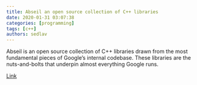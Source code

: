 ```yaml
---
title: Abseil an open source collection of C++ libraries
date: 2020-01-31 03:07:38
categories: [programming]
tags: [c++]
authors: sedlav
---
```


Abseil is an open source collection of C++ libraries drawn from the most fundamental pieces of Google’s internal codebase. These libraries are the nuts-and-bolts that underpin almost everything Google runs.

[Link](https://abseil.io/about/)
